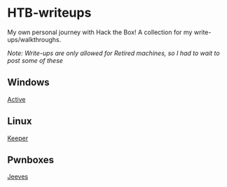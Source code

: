 # HTB-writeups
My own personal journey with Hack the Box! A collection for my write-ups/walkthroughs. <br>

*Note: Write-ups are only allowed for Retired machines, so I had to wait to post some of these*

## Windows
[Active](https://github.com/snguyenpentest/HTB-writeups/blob/main/Active/Active.md)

## Linux
[Keeper](https://github.com/snguyenpentest/HTB-writeups/blob/main/Keeper/Keeper.md) 

## Pwnboxes
[Jeeves](https://github.com/snguyenpentest/HTB-writeups/blob/main/Jeeves/Jeeves.md) 
